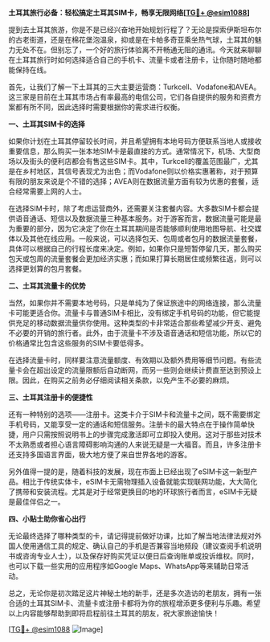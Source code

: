 **土耳其旅行必备：轻松搞定土耳其SIM卡，畅享无限网络[[TG💪+ @esim1088](https://t.me/s/esim1088)]**

提到去土耳其旅游，你是不是已经兴奋地开始规划行程了？无论是探索伊斯坦布尔的古老街道，还是在棉花堡泡温泉，抑或是在卡帕多奇亚乘坐热气球，土耳其的魅力无处不在。但别忘了，一个好的旅行体验离不开畅通无阻的通讯。今天就来聊聊在土耳其旅行时如何选择适合自己的手机卡、流量卡或者注册卡，让你随时随地都能保持在线。

首先，让我们了解一下土耳其的三大主要运营商：Turkcell、Vodafone和AVEA。这三家是目前在土耳其市场占有率最高的电信公司，它们各自提供的服务和资费方案都有所不同，因此选择时需要根据你的需求进行权衡。

**一、土耳其SIM卡的选择**

如果你计划在土耳其停留较长时间，并且希望拥有本地号码方便联系当地人或接收重要信息，那么购买一张本地SIM卡是最直接的方式。通常情况下，机场、大型商场以及街头的便利店都会有售这些SIM卡。其中，Turkcell的覆盖范围最广，尤其是在乡村地区，其信号表现尤为出色；而Vodafone则以价格实惠著称，对于预算有限的朋友来说是个不错的选择；AVEA则在数据流量方面有较为优惠的套餐，适合经常需要上网的人士。

在选择SIM卡时，除了考虑运营商外，还需要关注套餐内容。大多数SIM卡都会提供语音通话、短信以及数据流量三种基本服务。对于游客而言，数据流量可能是最为重要的部分，因为它决定了你在土耳其期间是否能够顺利使用地图导航、社交媒体以及其他在线应用。一般来说，可以选择包天、包周或者包月的数据流量套餐，具体可以根据自己的行程长度来决定。例如，如果你只是短暂停留几天，那么购买包天或包周的流量套餐会更加经济实惠；而如果打算长期居住或频繁往返，则可以选择更划算的包月套餐。

**二、土耳其流量卡的优势**

当然，如果你并不需要本地号码，只是单纯为了保证旅途中的网络连接，那么流量卡可能更适合你。流量卡与普通SIM卡相比，没有绑定手机号码的功能，但它能提供充足的移动数据流量供你使用。这种类型的卡非常适合那些希望减少开支、避免不必要的开销的旅行者。此外，由于流量卡不涉及语音通话和短信功能，所以它的价格通常比包含这些服务的SIM卡要低得多。

在选择流量卡时，同样要注意流量额度、有效期以及额外费用等细节问题。有些流量卡会在超出设定的流量限额后自动断网，而另一些则会继续计费直至达到预设上限。因此，在购买之前务必仔细阅读相关条款，以免产生不必要的麻烦。

**三、土耳其注册卡的便捷性**

还有一种特别的选项——注册卡。这类卡介于SIM卡和流量卡之间，既不需要绑定手机号码，又能享受一定的通话和短信服务。注册卡的最大特点在于操作简单快捷，用户只需按照说明书上的步骤完成激活即可立即投入使用。这对于那些对技术不太熟悉或者担心语言障碍影响沟通的人来说无疑是一大福音。而且，许多注册卡还支持多国语言界面，极大地方便了来自世界各地的游客。

另外值得一提的是，随着科技的发展，现在市面上已经出现了eSIM卡这一新型产品。相比于传统实体卡，eSIM卡无需物理插入设备就能实现联网功能，大大简化了携带和安装流程。尤其是对于经常更换目的地的环球旅行者而言，eSIM卡无疑是最佳伴侣之一。

**四、小贴士助你省心出行**

无论最终选择了哪种类型的卡，请记得提前做好功课，比如了解当地法律法规对外国人使用通信工具的规定、确认自己的手机是否兼容当地频段（建议查阅手机说明书或咨询专业人士），以及保存好购买凭证以便日后查询账单或投诉维权。同时，也可以下载一些实用的应用程序如Google Maps、WhatsApp等来辅助日常活动。

总之，无论你是初次踏足这片神秘土地的新手，还是多次造访的老朋友，拥有一张合适的土耳其SIM卡、流量卡或注册卡都将为你的旅程增添更多便利与乐趣。希望以上内容能够帮助到即将启程前往土耳其的朋友，祝大家旅途愉快！

[[TG💪+ @esim1088](https://t.me/s/esim1088) ![Image](https://i.postimg.cc/4NQfJmqS/Snipaste-2025-05-13-00-14-12.png)]
